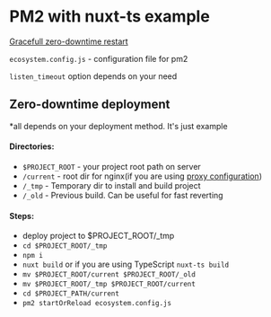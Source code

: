# PM2 with nuxt-ts example

[Gracefull zero-downtime restart](https://pm2.io/doc/en/runtime/best-practices/graceful-shutdown/#graceful-start)

`ecosystem.config.js` -  configuration file for pm2

`listen_timeout` option depends on your need

## Zero-downtime deployment
*all depends on your deployment method. It's just example

#### Directories:
- `$PROJECT_ROOT` - your project root path on server
- `/current` - root dir for nginx(if you are using [proxy configuration](https://nuxtjs.org/faq/nginx-proxy/))
- `/_tmp` - Temporary dir to install and build project
- `/_old` - Previous build. Can be useful for fast reverting

#### Steps:
- deploy project to $PROJECT_ROOT/_tmp
- `cd $PROJECT_ROOT/_tmp`
- `npm i`
- `nuxt build` or if you are using TypeScript `nuxt-ts build`
- `mv $PROJECT_ROOT/current $PROJECT_ROOT/_old`
- `mv $PROJECT_ROOT/_tmp $PROJECT_ROOT/current`
- `cd $PROJECT_PATH/current`
- `pm2 startOrReload ecosystem.config.js`
